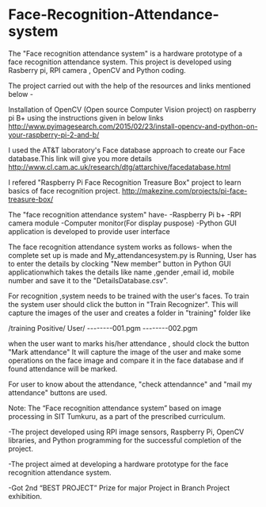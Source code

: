 # Face-Recognition-Attendance-system
The "Face recognition attendance system" is a hardware prototype of a face recognition attendance system. This project is developed using Rasberry pi, RPI camera , OpenCV and Python coding.

The project carried out with the help of the resources and links mentioned below -

Installation of OpenCV (Open source Computer Vision project) on raspberry pi B+ using the instructions given in below links
http://www.pyimagesearch.com/2015/02/23/install-opencv-and-python-on-your-raspberry-pi-2-and-b/
 
I used the AT&T laboratory's Face database approach to create our Face database.This link will give you more details
http://www.cl.cam.ac.uk/research/dtg/attarchive/facedatabase.html

I refered "Raspberry Pi Face Recognition Treasure Box" project to learn basics of face recognition project.
http://makezine.com/projects/pi-face-treasure-box/

The "face recognition attendance system" have-
-Raspberry Pi b+
-RPI camera module
-Computer monitor(For display puspose)
-Python GUI application is developed to provide user interface

The face recognition attendance system works as follows- 
when the complete set up is made and My_attendancesystem.py is Running, User has to enter the details by clocking "New member" button in Python GUI applicationwhich takes the details like name ,gender ,email id, mobile number and save it to the "DetailsDatabase.csv".

For recognition ,system needs to be trained with the user's faces. To train the system user should click the button in "Train Recognizer". This will capture the images of the user and creates a folder in "training" folder like 

/training
Positive/
User/
--------001.pgm
--------002.pgm

when the user want to marks his/her attendance , should clock the button "Mark attendance"
It will capture the image of the user and make some operations on the face image and compare it in the face database and if found attendance will be marked.

For user to know about the attendance, "check attendannce" and "mail my attendance" buttons are used.



Note:
The “Face recognition attendance system” based on image processing in SIT Tumkuru, as a part of the prescribed curriculum.

-The project developed using RPI image sensors, Raspberry Pi, OpenCV libraries, and Python programming for the successful completion of the project.

-The project aimed at developing a hardware prototype for the face recognition attendance system.

-Got 2nd “BEST PROJECT” Prize for major Project in Branch Project exhibition.
